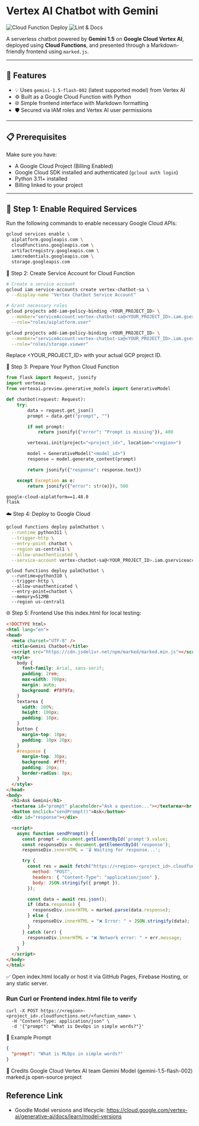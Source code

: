 # Vertex AI Chatbot with Gemini

![Cloud Function Deploy](https://github.com/engr-usman/vertex-ai-chatbot-gemini/actions/workflows/deploy-cloud-function.yml/badge.svg)
![Lint & Docs](https://github.com/engr-usman/vertex-ai-chatbot-gemini/actions/workflows/lint-and-docs.yml/badge.svg)

A serverless chatbot powered by **Gemini 1.5** on **Google Cloud Vertex AI**, deployed using **Cloud Functions**, and presented through a Markdown-friendly frontend using `marked.js`.

---

## 🚀 Features

- 💡 Uses `gemini-1.5-flash-002` (latest supported model) from Vertex AI
- ⚙️ Built as a Google Cloud Function with Python
- 🌐 Simple frontend interface with Markdown formatting
- 🛡️ Secured via IAM roles and Vertex AI user permissions

---

## 📋 Prerequisites

Make sure you have:

- A Google Cloud Project (Billing Enabled)
- Google Cloud SDK installed and authenticated (`gcloud auth login`)
- Python 3.11+ installed
- Billing linked to your project

---

## 🔑 Step 1: Enable Required Services

Run the following commands to enable necessary Google Cloud APIs:

```bash
gcloud services enable \
  aiplatform.googleapis.com \
  cloudfunctions.googleapis.com \
  artifactregistry.googleapis.com \
  iamcredentials.googleapis.com \
  storage.googleapis.com
```

👤 Step 2: Create Service Account for Cloud Function
```bash
# Create a service account
gcloud iam service-accounts create vertex-chatbot-sa \
  --display-name "Vertex Chatbot Service Account"

# Grant necessary roles
gcloud projects add-iam-policy-binding <YOUR_PROJECT_ID> \
  --member="serviceAccount:vertex-chatbot-sa@<YOUR_PROJECT_ID>.iam.gserviceaccount.com" \
  --role="roles/aiplatform.user"

gcloud projects add-iam-policy-binding <YOUR_PROJECT_ID> \
  --member="serviceAccount:vertex-chatbot-sa@<YOUR_PROJECT_ID>.iam.gserviceaccount.com" \
  --role="roles/storage.viewer"
```
Replace <YOUR_PROJECT_ID> with your actual GCP project ID.

🧠 Step 3: Prepare Your Python Cloud Function
```python
from flask import Request, jsonify
import vertexai
from vertexai.preview.generative_models import GenerativeModel

def chatbot(request: Request):
    try:
        data = request.get_json()
        prompt = data.get("prompt", "")

        if not prompt:
            return jsonify({"error": "Prompt is missing"}), 400

        vertexai.init(project="<project_id>", location="<region>")

        model = GenerativeModel("<model_id>")
        response = model.generate_content(prompt)

        return jsonify({"response": response.text})

    except Exception as e:
        return jsonify({"error": str(e)}), 500
```

```requirements.txt
google-cloud-aiplatform==1.48.0
flask
```

☁️ Step 4: Deploy to Google Cloud
```bash
gcloud functions deploy palmChatbot \
  --runtime python311 \
  --trigger-http \
  --entry-point chatbot \
  --region us-central1 \
  --allow-unauthenticated \
  --service-account vertex-chatbot-sa@<YOUR_PROJECT_ID>.iam.gserviceaccount.com
```

```
gcloud functions deploy palmChatbot \
  --runtime=python310 \
  --trigger-http \
  --allow-unauthenticated \
  --entry-point=chatbot \
  --memory=512MB
  --region us-central1
```

🌐 Step 5: Frontend
Use this index.html for local testing:

```html
<!DOCTYPE html>
<html lang="en">
<head>
  <meta charset="UTF-8" />
  <title>Gemini Chatbot</title>
  <script src="https://cdn.jsdelivr.net/npm/marked/marked.min.js"></script>
  <style>
    body {
      font-family: Arial, sans-serif;
      padding: 2rem;
      max-width: 700px;
      margin: auto;
      background: #f8f9fa;
    }
    textarea {
      width: 100%;
      height: 100px;
      padding: 10px;
    }
    button {
      margin-top: 10px;
      padding: 10px 20px;
    }
    #response {
      margin-top: 30px;
      background: #fff;
      padding: 20px;
      border-radius: 8px;
    }
  </style>
</head>
<body>
  <h1>Ask Gemini</h1>
  <textarea id="prompt" placeholder="Ask a question..."></textarea><br />
  <button onclick="sendPrompt()">Ask</button>
  <div id="response"></div>

  <script>
    async function sendPrompt() {
      const prompt = document.getElementById('prompt').value;
      const responseDiv = document.getElementById('response');
      responseDiv.innerHTML = '⏳ Waiting for response...';

      try {
        const res = await fetch("https://<region>-<project_id>.cloudfunctions.net/<function_name>", {
          method: "POST",
          headers: { "Content-Type": "application/json" },
          body: JSON.stringify({ prompt }),
        });

        const data = await res.json();
        if (data.response) {
          responseDiv.innerHTML = marked.parse(data.response);
        } else {
          responseDiv.innerHTML = "❌ Error: " + JSON.stringify(data);
        }
      } catch (err) {
        responseDiv.innerHTML = "❌ Network error: " + err.message;
      }
    }
  </script>
</body>
</html>
```
✅ Open index.html locally or host it via GitHub Pages, Firebase Hosting, or any static server.

### Run Curl or Frontend index.html file to verify
```
curl -X POST https://<region>-<project_id>.cloudfunctions.net/<function_name> \
  -H "Content-Type: application/json" \
  -d '{"prompt": "What is DevOps in simple words?"}'
```

🧪 Example Prompt
```json
{
  "prompt": "What is MLOps in simple words?"
}
```

🙌 Credits
    Google Cloud Vertex AI team
    Gemini Model (gemini-1.5-flash-002)
    marked.js open-source project

## Reference Link
- Goodle Model versions and lifecycle: https://cloud.google.com/vertex-ai/generative-ai/docs/learn/model-versions
